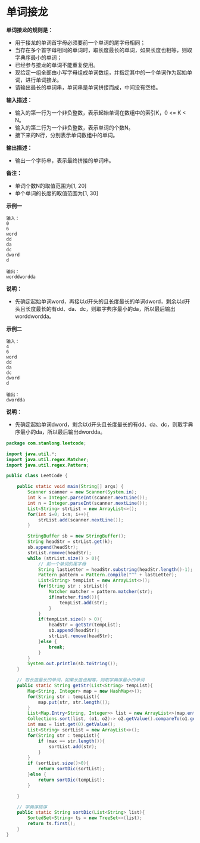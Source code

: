 # 单词接龙

**单词接龙的规则是：**

- 用于接龙的单词首字母必须要前一个单词的尾字母相同；
- 当存在多个首字母相同的单词时，取长度最长的单词，如果长度也相等，则取字典序最小的单词；
- 已经参与接龙的单词不能重复使用。
- 现给定一组全部由小写字母组成单词数组，并指定其中的一个单词作为起始单词，进行单词接龙。
- 请输出最长的单词串，单词串是单词拼接而成，中间没有空格。

**输入描述：**

- 输入的第一行为一个非负整数，表示起始单词在数组中的索引K，0 <= K < N。
- 输入的第二行为一个非负整数，表示单词的个数N。
- 接下来的N行，分别表示单词数组中的单词。

**输出描述：**

- 输出一个字符串，表示最终拼接的单词串。

**备注：**

- 单词个数N的取值范围为[1, 20]
- 单个单词的长度的取值范围为[1, 30]

**示例一**

```
输入：
0
6
word
dd
da
dc
dword
d

输出：
worddwordda
```

**说明：**

- 先确定起始单词word，再接以d开头的且长度最长的单词dword，剩余以d开头且长度最长的有dd、da、dc，则取字典序最小的da，所以最后输出worddwordda。

**示例二**

```
输入：
4
6
word
dd
da
dc
dword
d

输出：
dwordda
```

**说明：**

- 先确定起始单词dword，剩余以d开头且长度最长的有dd、da、dc，则取字典序最小的da，所以最后输出dwordda。

```java
package com.stanlong.leetcode;

import java.util.*;
import java.util.regex.Matcher;
import java.util.regex.Pattern;

public class LeetCode {

    public static void main(String[] args) {
        Scanner scanner = new Scanner(System.in);
        int k = Integer.parseInt(scanner.nextLine());
        int n = Integer.parseInt(scanner.nextLine());
        List<String> strList = new ArrayList<>();
        for(int i=0; i<n; i++){
            strList.add(scanner.nextLine());
        }

        StringBuffer sb = new StringBuffer();
        String headStr = strList.get(k);
        sb.append(headStr);
        strList.remove(headStr);
        while (strList.size() > 0){
            // 前一个单词的尾字母
            String lastLetter = headStr.substring(headStr.length()-1);
            Pattern pattern = Pattern.compile("^" + lastLetter);
            List<String> tempList = new ArrayList<>();
            for(String str : strList){
                Matcher matcher = pattern.matcher(str);
                if(matcher.find()){
                    tempList.add(str);
                }
            }
            if(tempList.size() > 0){
                headStr = getStr(tempList);
                sb.append(headStr);
                strList.remove(headStr);
            }else {
                break;
            }
        }
        System.out.println(sb.toString());
    }

    // 取长度最长的单词，如果长度也相等，则取字典序最小的单词
    public static String getStr(List<String> tempList){
        Map<String, Integer> map = new HashMap<>();
        for(String str : tempList){
            map.put(str, str.length());
        }
        List<Map.Entry<String, Integer>> list = new ArrayList<>(map.entrySet());
        Collections.sort(list, (o1, o2)-> o2.getValue().compareTo(o1.getValue()));
        int max = list.get(0).getValue();
        List<String> sortList = new ArrayList<>();
        for(String str : tempList){
            if (max == str.length()){
                sortList.add(str);
            }
        }
        if (sortList.size()>0){
            return sortDic(sortList);
        }else {
            return sortDic(tempList);
        }

    }

    // 字典序排序
    public static String sortDic(List<String> list){
        SortedSet<String> ts = new TreeSet<>(list);
        return ts.first();
    }
}
```



